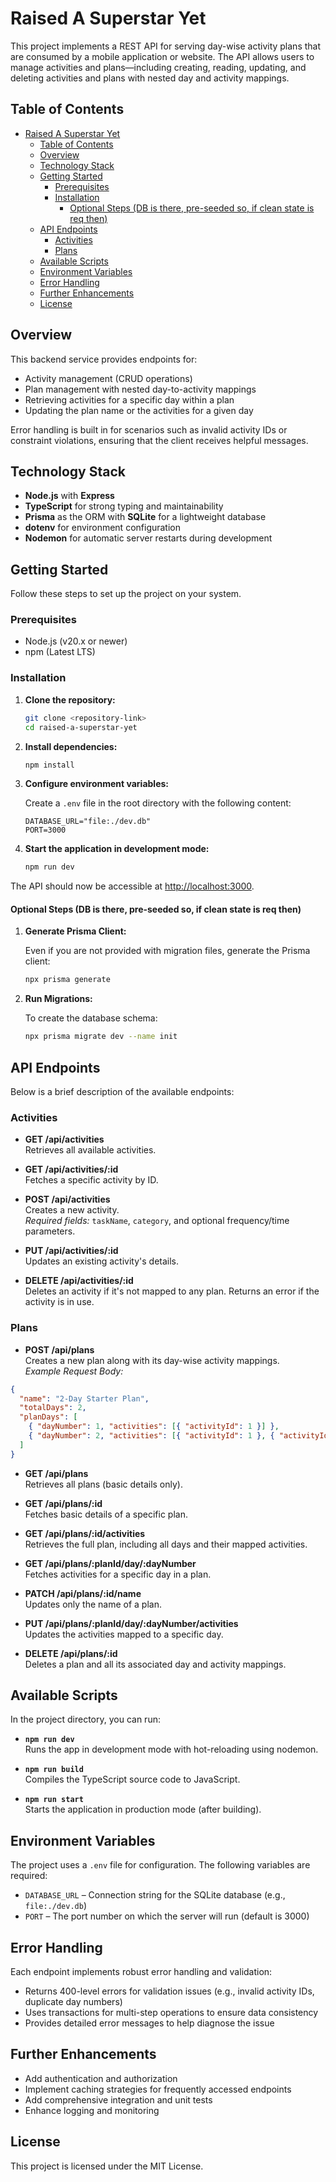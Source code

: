 # Raised A Superstar Yet

This project implements a REST API for serving day-wise activity plans that are consumed by a mobile application or website. The API allows users to manage activities and plans—including creating, reading, updating, and deleting activities and plans with nested day and activity mappings.

## Table of Contents

- [Raised A Superstar Yet](#raised-a-superstar-yet)
  - [Table of Contents](#table-of-contents)
  - [Overview](#overview)
  - [Technology Stack](#technology-stack)
  - [Getting Started](#getting-started)
    - [Prerequisites](#prerequisites)
    - [Installation](#installation)
      - [Optional Steps (DB is there, pre-seeded so, if clean state is req then)](#optional-steps-db-is-there-pre-seeded-so-if-clean-state-is-req-then)
  - [API Endpoints](#api-endpoints)
    - [Activities](#activities)
    - [Plans](#plans)
  - [Available Scripts](#available-scripts)
  - [Environment Variables](#environment-variables)
  - [Error Handling](#error-handling)
  - [Further Enhancements](#further-enhancements)
  - [License](#license)

## Overview

This backend service provides endpoints for:

- Activity management (CRUD operations)
- Plan management with nested day-to-activity mappings
- Retrieving activities for a specific day within a plan
- Updating the plan name or the activities for a given day

Error handling is built in for scenarios such as invalid activity IDs or constraint violations, ensuring that the client receives helpful messages.

## Technology Stack

- **Node.js** with **Express**
- **TypeScript** for strong typing and maintainability
- **Prisma** as the ORM with **SQLite** for a lightweight database
- **dotenv** for environment configuration
- **Nodemon** for automatic server restarts during development

## Getting Started

Follow these steps to set up the project on your system.

### Prerequisites

- Node.js (v20.x or newer)
- npm (Latest LTS)

### Installation

1. **Clone the repository:**

    ```bash
    git clone <repository-link>
    cd raised-a-superstar-yet
    ```

2. **Install dependencies:**

    ```bash
    npm install
    ```

3. **Configure environment variables:**

    Create a `.env` file in the root directory with the following content:

    ```text
    DATABASE_URL="file:./dev.db"
    PORT=3000
    ```

4. **Start the application in development mode:**

    ```bash
    npm run dev
    ```

The API should now be accessible at [http://localhost:3000](http://localhost:3000).

#### Optional Steps (DB is there, pre-seeded so, if clean state is req then)

1. **Generate Prisma Client:**

    Even if you are not provided with migration files, generate the Prisma client:

    ```bash
    npx prisma generate
    ```

2. **Run Migrations:**

    To create the database schema:

    ```bash
    npx prisma migrate dev --name init
    ```

## API Endpoints

Below is a brief description of the available endpoints:

### Activities

- **GET /api/activities**  
  Retrieves all available activities.

- **GET /api/activities/:id**  
  Fetches a specific activity by ID.

- **POST /api/activities**  
  Creates a new activity.  
  _Required fields:_ `taskName`, `category`, and optional frequency/time parameters.

- **PUT /api/activities/:id**  
  Updates an existing activity's details.

- **DELETE /api/activities/:id**  
  Deletes an activity if it's not mapped to any plan. Returns an error if the activity is in use.

### Plans

- **POST /api/plans**  
  Creates a new plan along with its day-wise activity mappings.  
  _Example Request Body:_

```json
{
  "name": "2-Day Starter Plan",
  "totalDays": 2,
  "planDays": [
    { "dayNumber": 1, "activities": [{ "activityId": 1 }] },
    { "dayNumber": 2, "activities": [{ "activityId": 1 }, { "activityId": 2 }] }
  ]
}
```

- **GET /api/plans**  
  Retrieves all plans (basic details only).

- **GET /api/plans/:id**  
  Fetches basic details of a specific plan.

- **GET /api/plans/:id/activities**  
  Retrieves the full plan, including all days and their mapped activities.

- **GET /api/plans/:planId/day/:dayNumber**  
  Fetches activities for a specific day in a plan.

- **PATCH /api/plans/:id/name**  
  Updates only the name of a plan.

- **PUT /api/plans/:planId/day/:dayNumber/activities**  
  Updates the activities mapped to a specific day.

- **DELETE /api/plans/:id**  
  Deletes a plan and all its associated day and activity mappings.

## Available Scripts

In the project directory, you can run:

- **`npm run dev`**  
  Runs the app in development mode with hot-reloading using nodemon.

- **`npm run build`**  
  Compiles the TypeScript source code to JavaScript.

- **`npm run start`**  
  Starts the application in production mode (after building).

## Environment Variables

The project uses a `.env` file for configuration. The following variables are required:

- `DATABASE_URL` – Connection string for the SQLite database (e.g., `file:./dev.db`)
- `PORT` – The port number on which the server will run (default is 3000)

## Error Handling

Each endpoint implements robust error handling and validation:

- Returns 400-level errors for validation issues (e.g., invalid activity IDs, duplicate day numbers)
- Uses transactions for multi-step operations to ensure data consistency
- Provides detailed error messages to help diagnose the issue

## Further Enhancements

- Add authentication and authorization
- Implement caching strategies for frequently accessed endpoints
- Add comprehensive integration and unit tests
- Enhance logging and monitoring

## License

This project is licensed under the MIT License.
